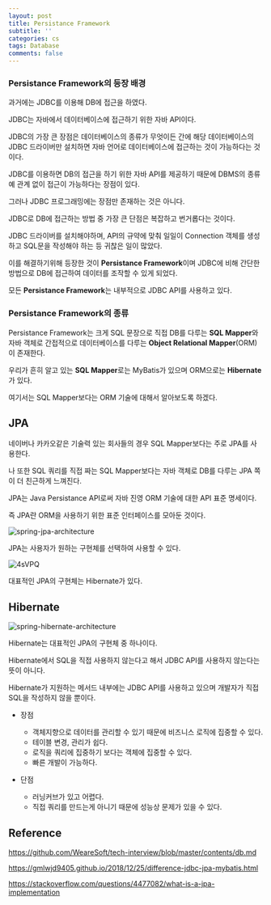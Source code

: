 ```yaml
---
layout: post
title: Persistance Framework
subtitle: ''
categories: cs
tags: Database
comments: false
---
```


### Persistance Framework의 등장 배경

과거에는 JDBC를 이용해 DB에 접근을 하였다.

JDBC는 자바에서 데이터베이스에 접근하기 위한 자바 API이다.

JDBC의 가장 큰 장점은 데이터베이스의 종류가 무엇이든 간에 해당 데이터베이스의 JDBC 드라이버만 설치하면 자바 언어로 데이터베이스에 접근하는 것이 가능하다는 것이다.

JDBC를 이용하면 DB의 접근을 하기 위한 자바 API를 제공하기 때문에 DBMS의 종류예 관계 없이 접근이 가능하다는 장점이 있다.

그러나 JDBC 프로그래밍에는 장점만 존재하는 것은 아니다.

JDBC로 DB에 접근하는 방법 중 가장 큰 단점은 복잡하고 번거롭다는 것이다.

JDBC 드라이버를 설치해야하며, API의 규약에 맞춰 일일이 Connection 객체를 생성하고 SQL문을 작성해야 하는 등 귀찮은 일이 많았다.

이를 해결하기위해 등장한 것이 **Persistance Framework**이며 JDBC에 비해 간단한 방법으로 DB에 접근하여 데이터를 조작할 수 있게 되었다.

모든 **Persistance Framework**는 내부적으로 JDBC API를 사용하고 있다.

### Persistance Framework의 종류

Persistance Framework는 크게 SQL 문장으로 직접 DB를 다루는 **SQL Mapper**와 자바 객체로 간접적으로 데이터베이스를 다루는 **Object Relational Mapper**(ORM)이 존재한다.

우리가 흔히 알고 있는 **SQL Mapper**로는 MyBatis가 있으며 ORM으로는 **Hibernate**가 있다.

여기서는 SQL Mapper보다는 ORM 기술에 대해서 알아보도록 하겠다.

## JPA

네이버나 카카오같은 기술력 있는 회사들의 경우 SQL Mapper보다는 주로 JPA를 사용한다.

나 또한 SQL 쿼리를 직접 짜는 SQL Mapper보다는 자바 객체로 DB를 다루는 JPA 쪽이 더 친근하게 느껴진다.

JPA는 Java Persistance API로써 자바 진영 ORM 기술에 대한 API 표준 명세이다.

즉 JPA란 ORM을 사용하기 위한 표준 인터페이스를 모아둔 것이다.

![spring-jpa-architecture](https://user-images.githubusercontent.com/43809168/74604668-849f3700-5103-11ea-914b-d709014ae399.png)

JPA는 사용자가 원하는 구현체를 선택하여 사용할 수 있다.

![4sVPQ](https://user-images.githubusercontent.com/43809168/74605490-dd72cd80-510b-11ea-9c91-20082e5d9ca8.png)

대표적인 JPA의 구현체는 Hibernate가 있다.

## Hibernate

![spring-hibernate-architecture](https://user-images.githubusercontent.com/43809168/74605421-51f93c80-510b-11ea-9f99-40f03922381d.png)

Hibernate는 대표적인 JPA의 구현체 중 하나이다.

Hibernate에서 SQL을 직접 사용하지 않는다고 해서 JDBC API를 사용하지 않는다는 뜻이 아니다.

Hibernate가 지원하는 메서드 내부에는 JDBC API를 사용하고 있으며 개발자가 직접 SQL을 작성하지 않을 뿐이다.

- 장점
  - 객체지향으로 데이터를 관리할 수 있기 때문에 비즈니스 로직에 집중할 수 있다.
  - 테이블 변경, 관리가 쉽다.
  - 로직을 쿼리에 집중하기 보다는 객체에 집중할 수 있다.
  - 빠른 개발이 가능하다.

- 단점
  - 러닝커브가 있고 어렵다.
  - 직접 쿼리를 만드는게 아니기 때문에 성능상 문제가 있을 수 있다.


## Reference

https://github.com/WeareSoft/tech-interview/blob/master/contents/db.md

https://gmlwjd9405.github.io/2018/12/25/difference-jdbc-jpa-mybatis.html

https://stackoverflow.com/questions/4477082/what-is-a-jpa-implementation